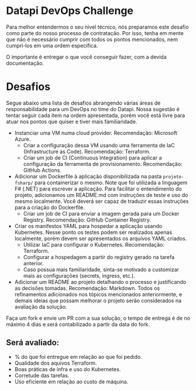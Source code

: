 # Datapi DevOps Challenge

Para melhor entendermos o seu nível técnico, nós preparamos este desafio como parte do nosso processo de contratação. Por isso, tenha em mente que não é necessário cumprir com todos os pontos mencionados, nem cumpri-los em uma ordem específica.

O importante é entregar o que você conseguir fazer, com a devida documentação.

# Desafios

Segue abaixo uma lista de desafios abrangendo várias áreas de responsabilidade para um DevOps no time do Datapi. Nossa sugestão é tentar seguir cada item na ordem apresentada, porém você está livre para atuar nos pontos que quiser e tiver mais familiaridade.

- Instanciar uma VM numa cloud provider. Recomendação: Microsoft Azure.
    - Criar a configuração dessa VM usando uma ferramenta de IaC (Infrastructure as Code). Recomendação: Terraform.
    - Criar um job de CI (Continuous Integration) para aplicar a configuração da ferramenta de provisionamento. Recomendação: GitHub Actions.
- Adicionar um Dockerfile à aplicação disponibilizada na pasta `projeto-fsharp/` para containerizar o mesmo. Note que foi utilizada a linguagem F# (.NET) para escrever a aplicação. Para facilitar o entendimento do projeto, adicionamos um README.md com instruções de teste e uso do mesmo localmente. Você deverá ser capaz de traduzir essas instruções para a criação do Dockerfile.
    - Criar um job de CI para enviar a imagem gerada para um Docker Registry. Recomendação: GitHub Container Registry.
- Criar os manifestos YAML para hospedar a aplicação usando Kubernetes. Nesse ponto os testes podem ser realizados apenas localmente, porém devem ser apresentados os arquivos YAML criados.
    * Utilizar IaC para configurar o Kubernetes. Recomendação: Terraform.
    * Configurar a hospedagem a partir do registry gerado na tarefa anterior.
    * Caso possua mais familiaridade, sinta-se motivado a customizar mais as configurações (secrets, ingress, etc.).
- Adicionar um README ao projeto detalhando o processo e justificando as decisões tomadas. Recomendação: Markdown. Todos os refinamentos adicionados nos tópicos mencionados anteriormente, e demais ideias que possam melhorar o projeto serão considerados na avaliação da solução.

Faça um fork e envie um PR com a sua solução, o tempo de entrega é de no máximo 4 dias e será contabilizado a partir da data do fork.

## Será avaliado:

- % do que foi entregue em relação ao que foi pedido.
- Qualidade dos aquivos Terraform.
- Boas práticas de infra e uso do Kubernetes.
- Corretude das tarefas.
- Uso eficiente em relação ao custo de máquina.
